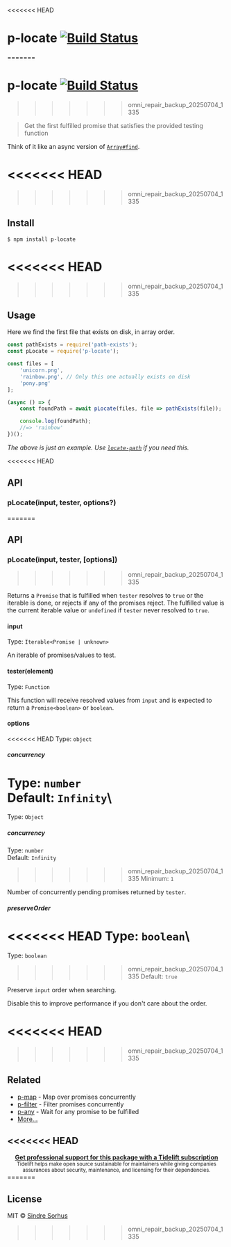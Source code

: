 <<<<<<< HEAD
# p-locate [![Build Status](https://travis-ci.com/sindresorhus/p-locate.svg?branch=master)](https://travis-ci.com/github/sindresorhus/p-locate)
=======
# p-locate [![Build Status](https://travis-ci.org/sindresorhus/p-locate.svg?branch=master)](https://travis-ci.org/sindresorhus/p-locate)
>>>>>>> omni_repair_backup_20250704_1335

> Get the first fulfilled promise that satisfies the provided testing function

Think of it like an async version of [`Array#find`](https://developer.mozilla.org/en/docs/Web/JavaScript/Reference/Global_Objects/Array/find).

<<<<<<< HEAD
=======

>>>>>>> omni_repair_backup_20250704_1335
## Install

```
$ npm install p-locate
```

<<<<<<< HEAD
=======

>>>>>>> omni_repair_backup_20250704_1335
## Usage

Here we find the first file that exists on disk, in array order.

```js
const pathExists = require('path-exists');
const pLocate = require('p-locate');

const files = [
	'unicorn.png',
	'rainbow.png', // Only this one actually exists on disk
	'pony.png'
];

(async () => {
	const foundPath = await pLocate(files, file => pathExists(file));

	console.log(foundPath);
	//=> 'rainbow'
})();
```

*The above is just an example. Use [`locate-path`](https://github.com/sindresorhus/locate-path) if you need this.*

<<<<<<< HEAD
## API

### pLocate(input, tester, options?)
=======

## API

### pLocate(input, tester, [options])
>>>>>>> omni_repair_backup_20250704_1335

Returns a `Promise` that is fulfilled when `tester` resolves to `true` or the iterable is done, or rejects if any of the promises reject. The fulfilled value is the current iterable value or `undefined` if `tester` never resolved to `true`.

#### input

Type: `Iterable<Promise | unknown>`

An iterable of promises/values to test.

#### tester(element)

Type: `Function`

This function will receive resolved values from `input` and is expected to return a `Promise<boolean>` or `boolean`.

#### options

<<<<<<< HEAD
Type: `object`

##### concurrency

Type: `number`\
Default: `Infinity`\
=======
Type: `Object`

##### concurrency

Type: `number`<br>
Default: `Infinity`<br>
>>>>>>> omni_repair_backup_20250704_1335
Minimum: `1`

Number of concurrently pending promises returned by `tester`.

##### preserveOrder

<<<<<<< HEAD
Type: `boolean`\
=======
Type: `boolean`<br>
>>>>>>> omni_repair_backup_20250704_1335
Default: `true`

Preserve `input` order when searching.

Disable this to improve performance if you don't care about the order.

<<<<<<< HEAD
=======

>>>>>>> omni_repair_backup_20250704_1335
## Related

- [p-map](https://github.com/sindresorhus/p-map) - Map over promises concurrently
- [p-filter](https://github.com/sindresorhus/p-filter) - Filter promises concurrently
- [p-any](https://github.com/sindresorhus/p-any) - Wait for any promise to be fulfilled
- [More…](https://github.com/sindresorhus/promise-fun)

<<<<<<< HEAD
---

<div align="center">
	<b>
		<a href="https://tidelift.com/subscription/pkg/npm-p-locate?utm_source=npm-p-locate&utm_medium=referral&utm_campaign=readme">Get professional support for this package with a Tidelift subscription</a>
	</b>
	<br>
	<sub>
		Tidelift helps make open source sustainable for maintainers while giving companies<br>assurances about security, maintenance, and licensing for their dependencies.
	</sub>
</div>
=======

## License

MIT © [Sindre Sorhus](https://sindresorhus.com)
>>>>>>> omni_repair_backup_20250704_1335

